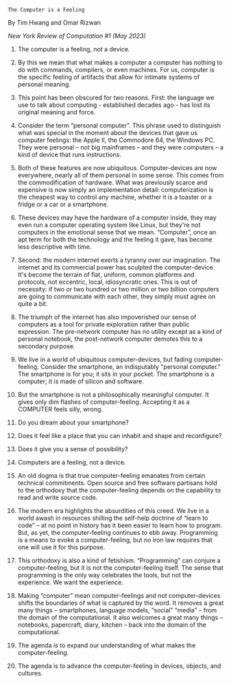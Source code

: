 `The Computer is a Feeling`

By Tim Hwang and Omar Rizwan

*New York Review of Computation #1 (May 2023)*

1. The computer is a feeling, not a device.

1. By this we mean that what makes a computer a computer has nothing to do with commands, compilers, or even machines. For us, computer is the specific feeling of artifacts that allow for intimate systems of personal meaning.

1. This point has been obscured for two reasons. First: the language we use to talk about computing - established decades ago - has lost its original meaning and force.

1. Consider the term “personal computer”. This phrase used to distinguish what was special in the moment about the devices that gave us computer feelings: the Apple II, the Commodore 64, the Windows PC. They were personal – not big mainframes – and they were computers – a kind of device that runs instructions. 

1. Both of these features are now ubiquitous. Computer-devices are now everywhere, nearly all of them personal in some sense. This comes from the commodification of hardware. What was previously scarce and expensive is now simply an implementation detail: computerization is the cheapest way to control any machine, whether it is a toaster or a fridge or a car or a smartphone. 

1. These devices may have the hardware of a computer inside, they may even run a computer operating system like Linux, but they're not computers in the emotional sense that we mean. “Computer”, once an apt term for both the technology and the feeling it gave, has become less descriptive with time. 

1. Second: the modern internet exerts a tyranny over our imagination. The internet and its commercial power has sculpted the computer-device. It's become the terrain of flat, uniform, common platforms and protocols, not eccentric, local, idiosyncratic ones. This is out of necessity: if two or two hundred or two million or two billion computers are going to communicate with each other, they simply must agree on quite a bit. 

1. The triumph of the internet has also impoverished our sense of computers as a tool for private exploration rather than public expression. The pre-network computer has no utility except as a kind of personal notebook, the post-network computer demotes this to a secondary purpose. 

1. We live in a world of ubiquitous computer-devices, but fading computer-feeling. Consider the smartphone, an indisputably "personal computer." The smartphone is for you; it sits in your pocket. The smartphone is a computer; it is made of silicon and software.

1. But the smartphone is not a philosophically meaningful computer. It gives only dim flashes of computer-feeling. Accepting it as a COMPUTER feels silly, wrong.

1. Do you dream about your smartphone? 

1. Does it feel like a place that you can inhabit and shape and reconfigure? 

1. Does it give you a sense of possibility? 

1. Computers are a feeling, not a device.

1. An old dogma is that true computer-feeling emanates from certain technical commitments. Open source and free software partisans hold to the orthodoxy that the computer-feeling depends on the capability to read and write source code. 

1. The modern era highlights the absurdities of this creed. We live in a world awash in resources shilling the self-help doctrine of “learn to code” – at no point in history has it been easier to learn how to program. But, as yet, the computer-feeling continues to ebb away. Programming is a means to evoke a computer-feeling, but no iron law requires that one will use it for this purpose. 

1. This orthodoxy is also a kind of fetishism. “Programming” can conjure a computer-feeling, but it is not the computer-feeling itself. The sense that programming is the only way celebrates the tools, but not the experience. We want the experience. 

1. Making “computer” mean computer-feelings and not computer-devices shifts the boundaries of what is captured by the word. It removes a great many things – smartphones, language models, “social” “media” – from the domain of the computational. It also welcomes a great many things – notebooks, papercraft, diary, kitchen – back into the domain of the computational. 

1. The agenda is to expand our understanding of what makes the computer-feeling. 

1. The agenda is to advance the computer-feeling in devices, objects, and cultures.
